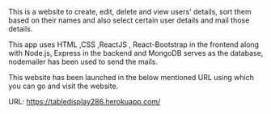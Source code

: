 This is a website to create, edit, delete and view users' details, sort them based on their names and also select certain user details and mail those details. 

This app uses HTML ,CSS ,ReactJS , React-Bootstrap in the frontend along with Node.js, Express in the backend and MongoDB serves as the database, nodemailer has been used to send the mails.

This website has been launched in the below mentioned URL using which you can go and visit the website.

URL: https://tabledisplay286.herokuapp.com/
